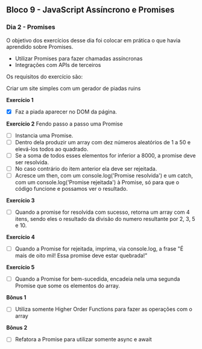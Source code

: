 ## Bloco 9 - JavaScript Assíncrono e Promises
### Dia 2 - Promises

O objetivo dos exercícios desse dia foi colocar em prática o que havia aprendido sobre Promises.
- Utilizar Promises para fazer chamadas assíncronas
- Integrações com APIs de terceiros

Os requisitos do exercí­cio são:

Criar um site simples com um gerador de piadas ruins

**Exercício 1**
- [x] Faz a piada aparecer no DOM da página.

**Exercício 2**
Fendo passo a passo uma Promise

- [ ] Instancia uma Promise.
- [ ] Dentro dela produzir um array com dez números aleatórios de 1 a 50 e elevá-los todos ao quadrado.
- [ ] Se a soma de todos esses elementos for inferior a 8000, a promise deve ser resolvida. 
- [ ] No caso contrário do item anterior ela deve ser rejeitada. 
- [ ] Acresce um then, com um console.log('Promise resolvida') e um catch, com um console.log('Promise rejeitada') à Promise, só para que o código funcione e possamos ver o resultado.

**Exercício 3**
- [ ] Quando a promise for resolvida com sucesso, retorna um array com 4 itens, sendo eles o resultado da divisão do numero resultante por 2, 3, 5 e 10.

**Exercício 4**
- [ ] Quando a Promise for rejeitada, imprima, via console.log, a frase "É mais de oito mil! Essa promise deve estar quebrada!"

**Exercício 5**
- [ ] Quando a Promise for bem-sucedida, encadeia nela uma segunda Promise que some os elementos do array.

**Bônus 1**
- [ ] Utiliza somente Higher Order Functions para fazer as operações com o array

**Bônus 2**
- [ ] Refatora a Promise para utilizar somente async e await
